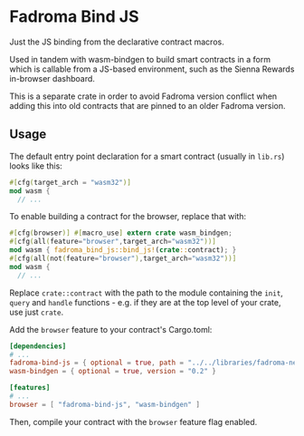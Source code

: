 # Fadroma Bind JS

Just the JS binding from the declarative contract macros.

Used in tandem with wasm-bindgen to build smart contracts
in a form which is callable from a JS-based environment,
such as the Sienna Rewards in-browser dashboard.

This is a separate crate in order to avoid Fadroma version conflict
when adding this into old contracts that are pinned to an older
Fadroma version.

## Usage

The default entry point declaration for a smart contract
(usually in `lib.rs`) looks like this:

```rust
#[cfg(target_arch = "wasm32")]
mod wasm {
  // ...
```

To enable building a contract for the browser, replace that with:

```rust
#[cfg(browser)] #[macro_use] extern crate wasm_bindgen;
#[cfg(all(feature="browser",target_arch="wasm32"))]
mod wasm { fadroma_bind_js::bind_js!(crate::contract); }
#[cfg(all(not(feature="browser"),target_arch="wasm32"))]
mod wasm {
  // ...
```

Replace `crate::contract` with the path to the module containing the
`init`, `query` and `handle` functions - e.g. if they are at
the top level of your crate, use just `crate`.

Add the `browser` feature to your contract's Cargo.toml:

```toml
[dependencies]
# ...
fadroma-bind-js = { optional = true, path = "../../libraries/fadroma-next/bind-js" }
wasm-bindgen = { optional = true, version = "0.2" }

[features]
# ...
browser = [ "fadroma-bind-js", "wasm-bindgen" ]
```

Then, compile your contract with the `browser` feature flag enabled.
